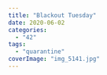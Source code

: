 ```yaml
---
title: "Blackout Tuesday"
date: 2020-06-02
categories: 
  - "42"
tags: 
  - "quarantine"
coverImage: "img_5141.jpg"
---
```



